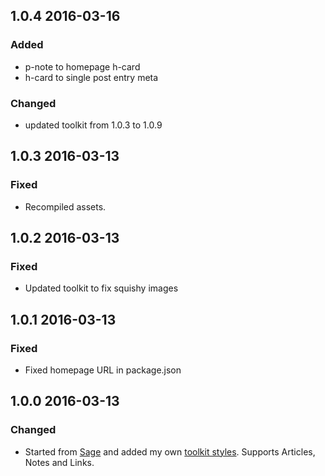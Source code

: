## 1.0.4 2016-03-16
### Added
- p-note to homepage h-card
- h-card to single post entry meta

### Changed
- updated toolkit from 1.0.3 to 1.0.9

## 1.0.3 2016-03-13
### Fixed
- Recompiled assets.

## 1.0.2 2016-03-13
### Fixed
- Updated toolkit to fix squishy images

## 1.0.1 2016-03-13
### Fixed
- Fixed homepage URL in package.json

## 1.0.0 2016-03-13
### Changed
- Started from [Sage](https://roots.io/sage) and added my own
[toolkit styles](https://github.com/ptibbetts/styles.paultibbetts.uk).
Supports Articles, Notes and Links.
